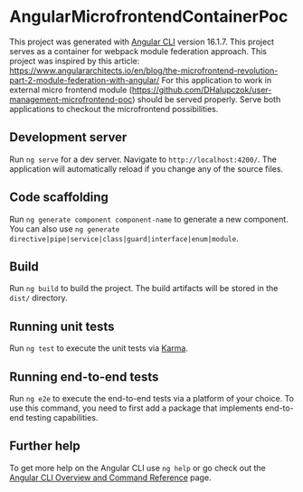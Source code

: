 # AngularMicrofrontendContainerPoc

This project was generated with [Angular CLI](https://github.com/angular/angular-cli) version 16.1.7.
This project serves as a container for webpack module federation approach.
This project was inspired by this article: https://www.angulararchitects.io/en/blog/the-microfrontend-revolution-part-2-module-federation-with-angular/
For this application to work in external micro frontend module (https://github.com/DHalupczok/user-management-microfrontend-poc) should be served properly. Serve both applications to checkout the microfrontend possibilities.  

## Development server

Run `ng serve` for a dev server. Navigate to `http://localhost:4200/`. The application will automatically reload if you change any of the source files.

## Code scaffolding

Run `ng generate component component-name` to generate a new component. You can also use `ng generate directive|pipe|service|class|guard|interface|enum|module`.

## Build

Run `ng build` to build the project. The build artifacts will be stored in the `dist/` directory.

## Running unit tests

Run `ng test` to execute the unit tests via [Karma](https://karma-runner.github.io).

## Running end-to-end tests

Run `ng e2e` to execute the end-to-end tests via a platform of your choice. To use this command, you need to first add a package that implements end-to-end testing capabilities.

## Further help

To get more help on the Angular CLI use `ng help` or go check out the [Angular CLI Overview and Command Reference](https://angular.io/cli) page.
